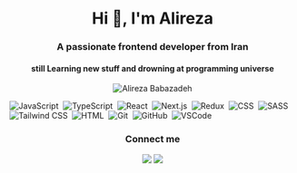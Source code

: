 <h1 align="center">Hi 👋, I'm Alireza</h1>
<h3 align="center">A passionate frontend developer from Iran</h3>
<h4 align="center">still Learning new stuff and drowning at programming universe</h4>

<p align="center"> <img src="https://komarev.com/ghpvc/?username=alirezabs&label=Profile%20views&color=0e75b6&style=flat" alt="Alireza Babazadeh" /> </p>

![JavaScript](https://img.shields.io/badge/-JavaScript-05122A?style=for-the-badge&logo=javascript)&nbsp;
![TypeScript](https://img.shields.io/badge/-TypeScript-05122A?style=for-the-badge&logo=typescript)&nbsp;
![React](https://img.shields.io/badge/-React-05122A?style=for-the-badge&logo=react)&nbsp;
![Next.js](https://img.shields.io/badge/-Next.js-05122A?style=for-the-badge&logo=next.js)&nbsp;
![Redux](https://img.shields.io/badge/-Redux-05122A?style=for-the-badge&logo=redux&logoColor=764ABC)&nbsp;
![CSS](https://img.shields.io/badge/-CSS-05122A?style=for-the-badge&logo=CSS3&logoColor=1572B6)&nbsp;
![SASS](https://img.shields.io/badge/-SASS-05122A?style=for-the-badge&logo=sass&logoColor=CC6699)&nbsp;
![Tailwind CSS](https://img.shields.io/badge/-TailwindCSS-05122A?style=for-the-badge&logo=tailwindCSS&logoColor=06B6D4)&nbsp;
![HTML](https://img.shields.io/badge/-HTML-05122A?style=for-the-badge&logo=HTML5)&nbsp;
![Git](https://img.shields.io/badge/-Git-05122A?style=for-the-badge&logo=git)&nbsp;
![GitHub](https://img.shields.io/badge/-GitHub-05122A?style=for-the-badge&logo=github)&nbsp;
![VSCode](https://img.shields.io/badge/-Visual%20Studio%20Code-05122A?style=for-the-badge&logo=visual-studio-code&logoColor=007ACC)&nbsp;


<h3 align="center">Connect me</h3>
<p align="center">
<a href="https://www.linkedin.com/in/alireza-babazadeh"><img src="https://img.shields.io/badge/-LinkedIn-0077B5?style=flat&logo=Linkedin&logoColor=white"/></a>
<a href="mailto:aalirezabs@gmail.com"><img src="https://img.shields.io/badge/-Gmail-D14836?style=flat&logo=Gmail&logoColor=white"/></a>
</p>
